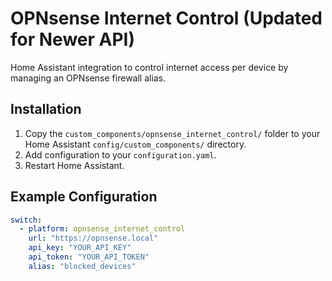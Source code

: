 # OPNsense Internet Control (Updated for Newer API)

Home Assistant integration to control internet access per device by managing an OPNsense firewall alias.

## Installation
1. Copy the `custom_components/opnsense_internet_control/` folder to your Home Assistant `config/custom_components/` directory.
2. Add configuration to your `configuration.yaml`.
3. Restart Home Assistant.

## Example Configuration

```yaml
switch:
  - platform: opnsense_internet_control
    url: "https://opnsense.local"
    api_key: "YOUR_API_KEY"
    api_token: "YOUR_API_TOKEN"
    alias: "blocked_devices"
```
